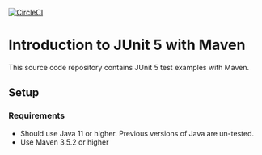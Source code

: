 [![CircleCI](https://circleci.com/gh/davis-mwangi/testing-java-junit5.svg?style=svg)](https://circleci.com/gh/davis-mwangi/testing-java-junit5)

# Introduction to JUnit 5 with Maven


This source code repository contains JUnit 5 test examples with Maven.

## Setup
### Requirements
* Should use Java 11 or higher. Previous versions of Java are un-tested.
* Use Maven 3.5.2 or higher

